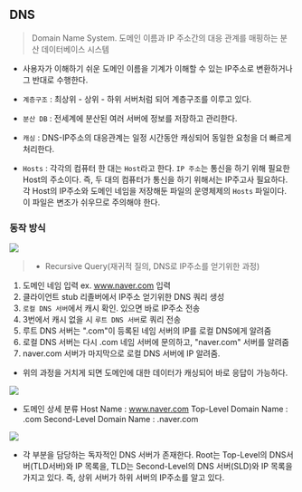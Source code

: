 ## DNS
> Domain Name System.
도메인 이름과 IP 주소간의 대응 관계를 매핑하는 분산 데이터베이스 시스템


* 사용자가 이해하기 쉬운 도메인 이름을 기계가 이해할 수 있는 IP주소로 변환하거나 그 반대로 수행한다.

* `계층구조` : 최상위 - 상위 - 하위 서버처럼 되어 계층구조를 이루고 있다.

* `분산 DB` : 전세계에 분산된 여러 서버에 정보를 저장하고 관리한다.

* `캐싱` : DNS-IP주소의 대응관계는 일정 시간동안 캐싱되어 동일한 요청을 더 빠르게 처리한다.

* `Hosts` : 각각의 컴퓨터 한 대는 `Host`라고 한다. `IP 주소`는 통신을 하기 위해 필요한 Host의 주소이다. 즉, 두 대의 컴퓨터가 통신을 하기 위해서는 IP주고사 필요하다. 각 Host의 IP주소와 도메인 네임을 저장해둔 파일의 운영체제의 `Hosts` 파일이다. 이 파일은 변조가 쉬우므로 주의해야 한다.

### 동작 방식

![](https://velog.velcdn.com/images/choonbok22/post/227c51da-3570-47c4-aa94-5b934d047716/image.png)

> * Recursive Query(재귀적 질의, DNS로 IP주소를 얻기위한 과정)
1. 도메인 네임 입력
ex. www.naver.com 입력
2. 클라이언트 stub 리졸버에서 IP주소 얻기위한 DNS 쿼리 생성
3. `로컬 DNS 서버`에서 캐시 확인. 있으면 바로 IP주소 전송
4. 3번에서 캐시 없을 시 `루트 DNS 서버`로 쿼리 전송
5. 루트 DNS 서버는 ".com"이 등록된 네임 서버의 IP를 로컬 DNS에게 알려줌
6. 로컬 DNS 서버는 다시 .com 네임 서버에 문의하고, "naver.com" 서버를 알려줌
7. naver.com 서버가 마지막으로 로컬 DNS 서버에 IP 알려줌.

* 위의 과정을 거치게 되면 도메인에 대한 데이터가 캐싱되어 바로 응답이 가능하다.

![](https://velog.velcdn.com/images/choonbok22/post/cf710a6c-2baa-4bc5-acd4-8773d32a2f25/image.png)

* 도메인 상세 분류
Host Name : www.naver.com
Top-Level Domain Name : .com
Second-Level Domain Name : .naver.com

![](https://velog.velcdn.com/images/choonbok22/post/9d04f18a-7602-4b2c-9814-7201d9d06ba1/image.png)

* 각 부분을 담당하는 독자적인 DNS 서버가 존재한다.
Root는 Top-Level의 DNS서버(TLD서버)와 IP 목록을, TLD는 Second-Level의 DNS 서버(SLD)와 IP 목록을 가지고 있다. 즉, 상위 서버가 하위 서버의 IP주소를 알고 있다.
